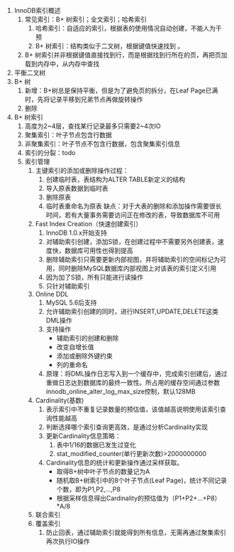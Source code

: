 1. InnoDB索引概述
   1. 常见索引：B+ 树索引；全文索引；哈希索引
      1. 哈希索引：自适应的索引，根据表的使用情况自动创建，不能人为干预
      2. B+ 树索引：结构类似于二叉树，根据键值快速找到 。
   2. B+ 树索引并非根据键值直接找到行，而是根据找到行所在的页，再把页加载到内存中，从内存中查找
2. 平衡二叉树
3. B+ 树 
   1. 新增：B+树总是保持平衡，但是为了避免页的拆分，在Leaf Page已满时，先将记录平移到兄弟节点再做旋转操作
   2. 删除
4. B+ 树索引
   1. 高度为2~4层，查找某行记录最多只需要2~4次IO
   2. 聚集索引：叶子节点包含行数据
   3. 非聚集索引：叶子节点不包含行数据，包含聚集索引信息
   4. 索引的分裂：todo
   5. 索引管理
      1. 主键索引的添加或删除操作过程：
         1. 创建临时表，表结构为ALTER TABLE新定义的结构
         2. 导入原表数据到临时表
         3. 删除原表
         4. 临时表重命名为原表
         缺点：对于大表的删除和添加操作需要很长时间，若有大量事务需要访问正在修改的表，导致数据库不可用
      2. Fast Index Creation（快速创建索引）
         1. InnoDB 1.0.x开始支持
         2. 对辅助索引创建，添加S锁，在创建过程中不需要另外创建表，速度快，数据库可用性也得到提高
         3. 删除辅助索引只需要更新内部视图，并将辅助索引的空间标记为可用，同时删除MySQL数据库内部视图上对该表的索引定义引用
         4. 因为加了S锁，所有只能进行读操作
         5.  只针对辅助索引
      3. Online DDL
         1. MySQL 5.6后支持
         2. 允许辅助索引创建的同时，进行INSERT,UPDATE,DELETE这类DML操作
         3. 支持操作
            - 辅助索引的创建和删除
            - 改变自增长值
            - 添加或删除外键约束
            - 列的重命名
         4. 原理：将DML操作日志写入到一个缓存中，完成索引创建后，通过重做日志达到数据库的最终一致性。所占用的缓存空间通过参数innodb_online_alter_log_max_size控制，默认128MB
      4. Cardinality(基数)
         1. 表示索引中不重复记录数量的预估值，该值越高说明使用该索引查询性能越高
         2. 判断选择哪个索引查询更高效，是通过分析Cardinality实现
         3. 更新Cardinality信息策略：
            1. 表中1/16的数据已发生过变化
            2. stat_modified_counter(单行更新次数)>2000000000
         4. Cardinality信息的统计和更新操作通过采样获取。
            - 取得B+树中叶子节点的数量记为A
            - 随机取B+树索引中的8个叶子节点(Leaf Page)，统计不同记录个数，即为P1,P2,...,P8
            - 根据采样信息得出Cardinality的预估值为（P1+P2+...+P8）*A/8
      5. 联合索引
      6. 覆盖索引
          1. 防止回表，通过辅助索引就能得到所有信息，无需再通过聚集索引再次执行IO操作
